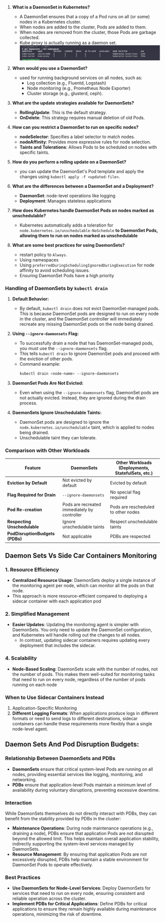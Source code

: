 

1. **What is a DaemonSet in Kubernetes?**
   - A DaemonSet ensures that a copy of a Pod runs on all (or some) nodes in a Kubernetes cluster. 
   - When nodes are added to the cluster, Pods are added to them. 
   - When nodes are removed from the cluster, those Pods are garbage collected.
   - Kube proxy is actually running as a daemon set.
![alt text](image.png)
2. **When would you use a DaemonSet?**
   - used for running background services on all nodes, such as:
     - Log collection (e.g., Fluentd, Logstash)
     - Node monitoring (e.g., Prometheus Node Exporter)
     - Cluster storage (e.g., glusterd, ceph).

4. **What are the update strategies available for DaemonSets?**
     - **RollingUpdate**: This is the default strategy. 
     - **OnDelete**: This strategy requires manual deletion of old Pods.

5. **How can you restrict a DaemonSet to run on specific nodes?**
     - **nodeSelector**: Specifies a label selector to match nodes.
     - **nodeAffinity**: Provides more expressive rules for node selection.
     - **Taints and Tolerations**: Allows Pods to be scheduled on nodes with specific taints.

6. **How do you perform a rolling update on a DaemonSet?**
   - you can update the DaemonSet's Pod template and apply the changes using `kubectl apply -f <updated-file>`.


7. **What are the differences between a DaemonSet and a Deployment?**
   - **DaemonSet**:  node-level operations like logging
   - **Deployment**: Manages stateless applications

8. **How does Kubernetes handle DaemonSet Pods on nodes marked as unschedulable?**
   - Kubernetes automatically adds a toleration for `node.kubernetes.io/unschedulable:NoSchedule` **to DaemonSet Pods, allowing them to run on nodes marked as unschedulable**

9. **What are some best practices for using DaemonSets?**
     - restart policy to `Always`.
     - Using namespaces
     - Using `preferredDuringSchedulingIgnoredDuringExecution` for node affinity to avoid scheduling issues.
     - Ensuring DaemonSet Pods have a high priority



### **Handling of DaemonSets by `kubectl drain`**

1. **Default Behavior:**
   - By default, `kubectl drain` does not evict DaemonSet-managed pods. This is because DaemonSet pods are designed to run on every node in the cluster, and the DaemonSet controller will immediately recreate any missing DaemonSet pods on the node being drained.

2. **Using `--ignore-daemonsets` Flag:**
   - To successfully drain a node that has DaemonSet-managed pods, you must use the `--ignore-daemonsets` flag. 
   - This tells `kubectl drain` to ignore DaemonSet pods and proceed with the eviction of other pods.
   - Command example:
     ```sh
     kubectl drain <node-name> --ignore-daemonsets
     ```

3. **DaemonSet Pods Are Not Evicted:**
   - Even when using the `--ignore-daemonsets` flag, DaemonSet pods are not actually evicted. Instead, they are ignored during the drain process. 

4. **DaemonSets Ignore Unschedulable Taints:**
   - DaemonSet pods are designed to ignore the `node.kubernetes.io/unschedulable` taint, which is applied to nodes being drained. 
   - Unschedulable taint they can tolerate.

### **Comparison with Other Workloads**

| Feature                       | DaemonSets                                   | Other Workloads (Deployments, StatefulSets, etc.) |
|-------------------------------|----------------------------------------------|---------------------------------------------------|
| **Eviction by Default**       | Not evicted by default                       | Evicted by default                                |
| **Flag Required for Drain**   | `--ignore-daemonsets`                        | No special flag required                          |
| **Pod Re-creation**           | Pods are recreated immediately by controller | Pods are rescheduled to other nodes               |
| **Respecting Unschedulable**  | Ignore unschedulable taints                  | Respect unschedulable taints                      |
| **PodDisruptionBudgets (PDBs)**| Not applicable                              | PDBs are respected                                |

## **Daemon Sets Vs Side Car Containers Monitoring**

### **1. Resource Efficiency**
- **Centralized Resource Usage**: DaemonSets deploy a single instance of the monitoring agent per node, which can monitor all the pods on that node. 
- This approach is more resource-efficient compared to deploying a sidecar container with each application pod

### **2. Simplified Management**
- **Easier Updates**: Updating the monitoring agent is simpler with DaemonSets. You only need to update the DaemonSet configuration, and Kubernetes will handle rolling out the changes to all nodes. 
   - In contrast, updating sidecar containers requires updating every deployment that includes the sidecar.


### **4. Scalability**
- **Node-Based Scaling**: DaemonSets scale with the number of nodes, not the number of pods. This makes them well-suited for monitoring tasks that need to run on every node, regardless of the number of pods running on each node


### **When to Use Sidecar Containers Instead**

1. Application-Specific Monitoring
2. **Different Logging Formats**: When applications produce logs in different formats or need to send logs to different destinations, sidecar containers can handle these requirements more flexibly than a single node-level agent.

## Daemon Sets And Pod Disruption Budgets:

### **Relationship Between DaemonSets and PDBs**

- **DaemonSets** ensure that critical system-level Pods are running on all nodes, providing essential services like logging, monitoring, and networking.
- **PDBs** ensure that application-level Pods maintain a minimum level of availability during voluntary disruptions, preventing excessive downtime.

### **Interaction**
While DaemonSets themselves do not directly interact with PDBs, they can benefit from the stability provided by PDBs in the cluster:
- **Maintenance Operations**: During node maintenance operations (e.g., draining a node), PDBs ensure that application Pods are not disrupted beyond the allowed limit. This helps maintain overall application stability, indirectly supporting the system-level services managed by DaemonSets.
- **Resource Management**: By ensuring that application Pods are not excessively disrupted, PDBs help maintain a stable environment for DaemonSet Pods to operate effectively.

### **Best Practices**
- **Use DaemonSets for Node-Level Services**: Deploy DaemonSets for services that need to run on every node, ensuring consistent and reliable operation across the cluster.
- **Implement PDBs for Critical Applications**: Define PDBs for critical applications to ensure they remain highly available during maintenance operations, minimizing the risk of downtime.
